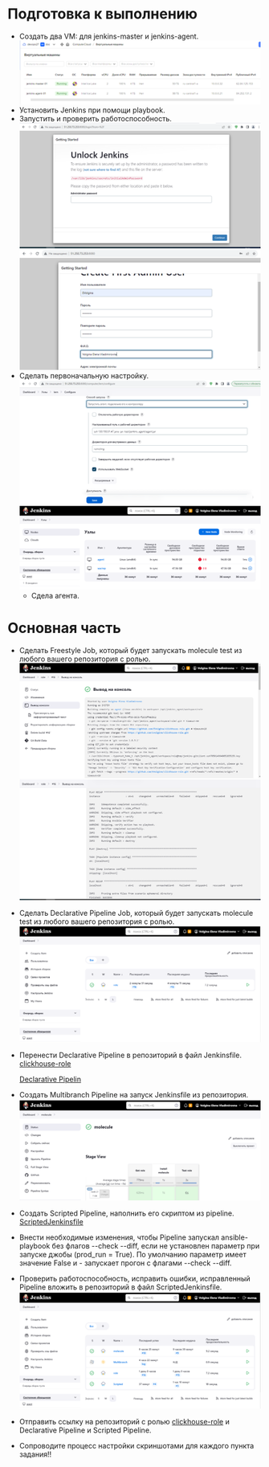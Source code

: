 # Подготовка к выполнению
- Создать два VM: для jenkins-master и jenkins-agent.
  ![vm](https://github.com/EVolgina/jenkins/blob/jen/vm.PNG)
- Установить Jenkins при помощи playbook.
- Запустить и проверить работоспособность.
  ![pl](https://github.com/EVolgina/jenkins/blob/jen/start.PNG)
  ![1](https://github.com/EVolgina/jenkins/blob/jen/user.PNG)
- Сделать первоначальную настройку.
  ![ag](https://github.com/EVolgina/jenkins/blob/jen/lern.PNG)
  ![agent](https://github.com/EVolgina/jenkins/blob/jen/agent1.PNG)
   - Сдела агента. 
# Основная часть
- Сделать Freestyle Job, который будет запускать molecule test из любого вашего репозитория с ролью.
   ![rel](https://github.com/EVolgina/jenkins/blob/jen/zad1.PNG)
   ![rr](https://github.com/EVolgina/jenkins/blob/jen/za1-2.PNG)
- Сделать Declarative Pipeline Job, который будет запускать molecule test из любого вашего репозитория с ролью.
 ![3](https://github.com/EVolgina/jenkins/blob/jen/zad1-3.PNG)
- Перенести Declarative Pipeline в репозиторий в файл Jenkinsfile.
   [clickhouse-role](https://github.com/EVolgina/clickhouse-role/tree/main/roles/clickhouse)

  [Declarative Pipelin](https://github.com/EVolgina/jenkins/blob/jen/09-ci-04-jenkins/Declarative%20Pipeline)
- Создать Multibranch Pipeline на запуск Jenkinsfile из репозитория.
  ![4](https://github.com/EVolgina/jenkins/blob/jen/zad2.PNG)
- Создать Scripted Pipeline, наполнить его скриптом из pipeline.
  [ScriptedJenkinsfile](https://github.com/EVolgina/jenkins/blob/jen/09-ci-04-jenkins/ScriptedJenkinsfile)
- Внести необходимые изменения, чтобы Pipeline запускал ansible-playbook без флагов --check --diff, если не установлен параметр при запуске джобы (prod_run = True). По умолчанию параметр имеет значение False и - запускает прогон с флагами --check --diff.
- Проверить работоспособность, исправить ошибки, исправленный Pipeline вложить в репозиторий в файл ScriptedJenkinsfile.
  ![all](https://github.com/EVolgina/jenkins/blob/jen/all.PNG)
- Отправить ссылку на репозиторий с ролью [clickhouse-role](https://github.com/EVolgina/clickhouse-role/tree/main/roles/clickhouse) и Declarative Pipeline и Scripted Pipeline.
- Сопроводите процесс настройки скриншотами для каждого пункта задания!!

